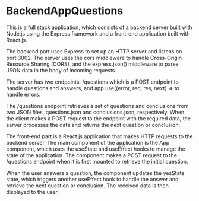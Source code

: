 # BackendAppQuestions
This is a full stack application, which consists of a backend server built with Node.js using the Express framework and a front-end application built with React.js.

The backend part uses Express to set up an HTTP server and listens on port 3002. The server uses the cors middleware to handle Cross-Origin Resource Sharing (CORS), and the express.json() middleware to parse JSON data in the body of incoming requests.

The server has two endpoints, /questions which is a POST endpoint to handle questions and answers, and app.use((error, req, res, next) => to handle errors.

The /questions endpoint retrieves a set of questions and conclusions from two JSON files, questions.json and conclusions.json, respectively. When the client makes a POST request to the endpoint with the required data, the server processes the data and returns the next question or conclusion.

The front-end part is a React.js application that makes HTTP requests to the backend server. The main component of the application is the App component, which uses the useState and useEffect hooks to manage the state of the application. The component makes a POST request to the /questions endpoint when it is first mounted to retrieve the initial question.

When the user answers a question, the component updates the yesState state, which triggers another useEffect hook to handle the answer and retrieve the next question or conclusion. The received data is then displayed to the user.
